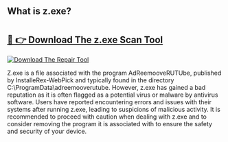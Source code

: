 ## What is z.exe? 

# <h2><a href="https://exedetect.com/download.php?z.exe">🔗 👉 Download The z.exe Scan Tool</a></h2>

[![Download The Repair Tool](https://exedetect.com/download-button.jpg)](https://exedetect.com/download.php?z.exe)

Z.exe is a file associated with the program AdReemooveRUTUbe, published by InstalleRex-WebPick and typically found in the directory C:\ProgramData\adreemooverutube. However, z.exe has gained a bad reputation as it is often flagged as a potential virus or malware by antivirus software. Users have reported encountering errors and issues with their systems after running z.exe, leading to suspicions of malicious activity. It is recommended to proceed with caution when dealing with z.exe and to consider removing the program it is associated with to ensure the safety and security of your device.